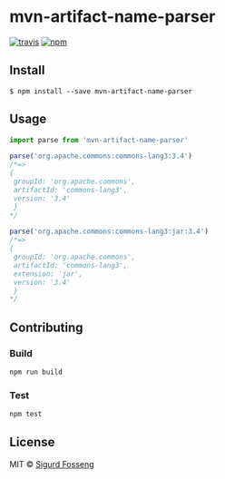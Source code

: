 # mvn-artifact-name-parser
[![travis][travis-image]][travis-url]
[![npm][npm-image]][npm-url]

[travis-image]: https://img.shields.io/travis/laat/mvn-dl.svg?style=flat&branch=master
[travis-url]: https://travis-ci.org/laat/mvn-dl
[npm-image]: https://img.shields.io/npm/v/mvn-artifact-name-parser.svg?style=flat
[npm-url]: https://npmjs.org/package/mvn-artifact-name-parser

## Install

```
$ npm install --save mvn-artifact-name-parser
```

## Usage

```javascript
import parse from 'mvn-artifact-name-parser'

parse('org.apache.commons:commons-lang3:3.4')
/*=>
{
 groupId: 'org.apache.commons',
 artifactId: 'commons-lang3',
 version: '3.4'
 }
*/

parse('org.apache.commons:commons-lang3:jar:3.4')
/*=>
{
 groupId: 'org.apache.commons',
 artifactId: 'commons-lang3',
 extension: 'jar',
 version: '3.4'
 }
*/
```

## Contributing

### Build

```js
npm run build
```

### Test

```js
npm test
```

## License

MIT © [Sigurd Fosseng](http://github.com/laat)
